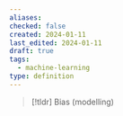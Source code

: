 ```yaml
---
aliases: 
checked: false
created: 2024-01-11
last_edited: 2024-01-11
draft: true
tags:
  - machine-learning
type: definition
---
```

>[!tldr] Bias (modelling)
>

